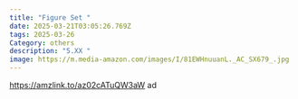 ```yaml
---
title: "Figure Set "
date: 2025-03-21T03:05:26.769Z
tags: 2025-03-26
Category: others
description: "5.XX "
image: https://m.media-amazon.com/images/I/81EWHnuuanL._AC_SX679_.jpg
---
```

https://amzlink.to/az02cATuQW3aW    ad